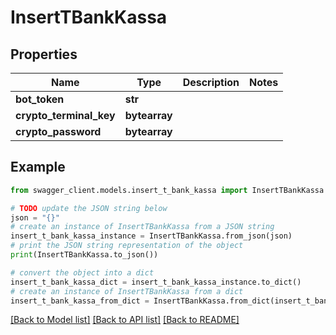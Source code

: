 # InsertTBankKassa


## Properties

Name | Type | Description | Notes
------------ | ------------- | ------------- | -------------
**bot_token** | **str** |  | 
**crypto_terminal_key** | **bytearray** |  | 
**crypto_password** | **bytearray** |  | 

## Example

```python
from swagger_client.models.insert_t_bank_kassa import InsertTBankKassa

# TODO update the JSON string below
json = "{}"
# create an instance of InsertTBankKassa from a JSON string
insert_t_bank_kassa_instance = InsertTBankKassa.from_json(json)
# print the JSON string representation of the object
print(InsertTBankKassa.to_json())

# convert the object into a dict
insert_t_bank_kassa_dict = insert_t_bank_kassa_instance.to_dict()
# create an instance of InsertTBankKassa from a dict
insert_t_bank_kassa_from_dict = InsertTBankKassa.from_dict(insert_t_bank_kassa_dict)
```
[[Back to Model list]](../README.md#documentation-for-models) [[Back to API list]](../README.md#documentation-for-api-endpoints) [[Back to README]](../README.md)


